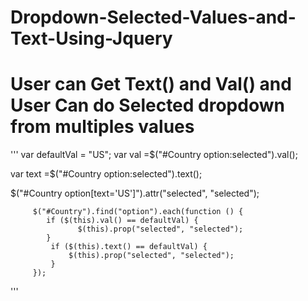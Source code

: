 # Dropdown-Selected-Values-and-Text-Using-Jquery
# User can Get Text() and Val() and User Can do  Selected dropdown from multiples values

'''
 var defaultVal = "US";
var val =$("#Country option:selected").val();

var text =$("#Country option:selected").text();

 $("#Country option[text='US']").attr("selected", "selected");  
 
        
         $("#Country").find("option").each(function () {
            if ($(this).val() == defaultVal) {
                   $(this).prop("selected", "selected");
            }
             if ($(this).text() == defaultVal) {
                 $(this).prop("selected", "selected");
             }
         });
         
'''
